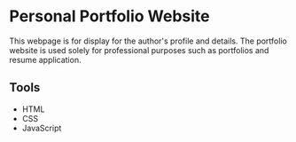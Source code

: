 # Personal Portfolio Website
This webpage is for display for the author's profile and details. The portfolio website is used solely for professional purposes such as portfolios and resume application.

## Tools
- HTML
- CSS
- JavaScript
